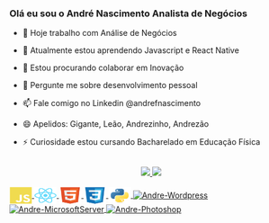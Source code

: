 ### Olá eu sou o André Nascimento Analista de Negócios

- 🔭 Hoje trabalho com Análise de Negócios
- 🌱 Atualmente estou aprendendo Javascript e React Native
- 👯 Estou procurando colaborar em Inovação
- 💬 Pergunte me sobre desenvolvimento pessoal
- 📫 Fale comigo no Linkedin @andrefnascimento
- 😄 Apelidos: Gigante, Leão, Andrezinho, Andrezão
- ⚡ Curiosidade estou cursando Bacharelado em Educação Física

  ##
<div align="center">
  <a href="https://github.com/andrefnascimento">
  <img height="180em" src="https://github-readme-stats.vercel.app/api?username=andrefnascimento&show_icons=true&theme=dark&include_all_commits=true&count_private=true"/>
  <img height="180em" src="https://github-readme-stats.vercel.app/api/top-langs/?username=andrefnascimento&layout=compact&langs_count=7&theme=dark"/>
</div>

<div style="display: inline_block"><br>
  <img align="center" alt="Andre-Js" height="30" width="40" src="https://raw.githubusercontent.com/devicons/devicon/master/icons/javascript/javascript-plain.svg">
  <img align="center" alt="Andre-React" height="30" width="40" src="https://raw.githubusercontent.com/devicons/devicon/master/icons/react/react-original.svg">
  <img align="center" alt="Andre-HTML" height="30" width="40" src="https://raw.githubusercontent.com/devicons/devicon/master/icons/html5/html5-original.svg">
  <img align="center" alt="Andre-CSS" height="30" width="40" src="https://raw.githubusercontent.com/devicons/devicon/master/icons/css3/css3-original.svg">
  <img align="center" alt="Andre-Python" height="30" width="40" src="https://raw.githubusercontent.com/devicons/devicon/master/icons/python/python-original.svg">
  <img align="center" alt="Andre-Wordpress" height="35" width="45" src="https://user-images.githubusercontent.com/47148355/205492383-02617b38-427b-4182-b70a-1c2b2541c9de.svg" />
  <img align="center" alt="Andre-MicrosoftServer" height="35" width="45" src="https://user-images.githubusercontent.com/47148355/205493486-ab931f25-eda4-418e-b734-4506159d5c80.svg" />
<img align="center" alt="Andre-Photoshop" height="35" width="45" src="https://user-images.githubusercontent.com/47148355/205493673-17df2e1e-6a3e-45da-b71e-8a436fbac3bb.svg" />

  <!--- <img align="right" alt="Andre-pic" height="150" style="border-radius:50px;" src="https://media.discordapp.net/attachments/639956127056134178/890373478988013628/Publicacoes_Instagram_1_1.png?width=676&height=676">
</div>
  
  ##
